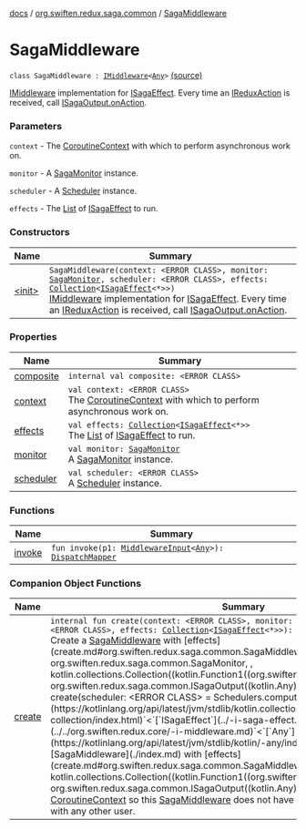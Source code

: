[docs](../../index.md) / [org.swiften.redux.saga.common](../index.md) / [SagaMiddleware](./index.md)

# SagaMiddleware

`class SagaMiddleware : `[`IMiddleware`](../../org.swiften.redux.core/-i-middleware.md)`<`[`Any`](https://kotlinlang.org/api/latest/jvm/stdlib/kotlin/-any/index.html)`>` [(source)](https://github.com/protoman92/KotlinRedux/tree/master/common/common-saga/src/main/kotlin/org/swiften/redux/saga/common/SagaMiddleware.kt#L33)

[IMiddleware](../../org.swiften.redux.core/-i-middleware.md) implementation for [ISagaEffect](../-i-saga-effect.md). Every time an [IReduxAction](../../org.swiften.redux.core/-i-redux-action.md) is received, call
[ISagaOutput.onAction](../-i-saga-output/on-action.md).

### Parameters

`context` - The [CoroutineContext](#) with which to perform asynchronous work on.

`monitor` - A [SagaMonitor](../-saga-monitor/index.md) instance.

`scheduler` - A [Scheduler](#) instance.

`effects` - The [List](https://kotlinlang.org/api/latest/jvm/stdlib/kotlin.collections/-list/index.html) of [ISagaEffect](../-i-saga-effect.md) to run.

### Constructors

| Name | Summary |
|---|---|
| [&lt;init&gt;](-init-.md) | `SagaMiddleware(context: <ERROR CLASS>, monitor: `[`SagaMonitor`](../-saga-monitor/index.md)`, scheduler: <ERROR CLASS>, effects: `[`Collection`](https://kotlinlang.org/api/latest/jvm/stdlib/kotlin.collections/-collection/index.html)`<`[`ISagaEffect`](../-i-saga-effect.md)`<*>>)`<br>[IMiddleware](../../org.swiften.redux.core/-i-middleware.md) implementation for [ISagaEffect](../-i-saga-effect.md). Every time an [IReduxAction](../../org.swiften.redux.core/-i-redux-action.md) is received, call [ISagaOutput.onAction](../-i-saga-output/on-action.md). |

### Properties

| Name | Summary |
|---|---|
| [composite](composite.md) | `internal val composite: <ERROR CLASS>` |
| [context](context.md) | `val context: <ERROR CLASS>`<br>The [CoroutineContext](#) with which to perform asynchronous work on. |
| [effects](effects.md) | `val effects: `[`Collection`](https://kotlinlang.org/api/latest/jvm/stdlib/kotlin.collections/-collection/index.html)`<`[`ISagaEffect`](../-i-saga-effect.md)`<*>>`<br>The [List](https://kotlinlang.org/api/latest/jvm/stdlib/kotlin.collections/-list/index.html) of [ISagaEffect](../-i-saga-effect.md) to run. |
| [monitor](monitor.md) | `val monitor: `[`SagaMonitor`](../-saga-monitor/index.md)<br>A [SagaMonitor](../-saga-monitor/index.md) instance. |
| [scheduler](scheduler.md) | `val scheduler: <ERROR CLASS>`<br>A [Scheduler](#) instance. |

### Functions

| Name | Summary |
|---|---|
| [invoke](invoke.md) | `fun invoke(p1: `[`MiddlewareInput`](../../org.swiften.redux.core/-middleware-input/index.md)`<`[`Any`](https://kotlinlang.org/api/latest/jvm/stdlib/kotlin/-any/index.html)`>): `[`DispatchMapper`](../../org.swiften.redux.core/-dispatch-mapper.md) |

### Companion Object Functions

| Name | Summary |
|---|---|
| [create](create.md) | `internal fun create(context: <ERROR CLASS>, monitor: `[`SagaMonitor`](../-saga-monitor/index.md)`, scheduler: <ERROR CLASS>, effects: `[`Collection`](https://kotlinlang.org/api/latest/jvm/stdlib/kotlin.collections/-collection/index.html)`<`[`ISagaEffect`](../-i-saga-effect.md)`<*>>): `[`SagaMiddleware`](./index.md)<br>Create a [SagaMiddleware](./index.md) with [effects](create.md#org.swiften.redux.saga.common.SagaMiddleware.Companion$create(, org.swiften.redux.saga.common.SagaMonitor, , kotlin.collections.Collection((kotlin.Function1((org.swiften.redux.saga.common.SagaInput, org.swiften.redux.saga.common.ISagaOutput((kotlin.Any)))))))/effects).`fun create(scheduler: <ERROR CLASS> = Schedulers.computation(), effects: `[`Collection`](https://kotlinlang.org/api/latest/jvm/stdlib/kotlin.collections/-collection/index.html)`<`[`ISagaEffect`](../-i-saga-effect.md)`<*>>): `[`IMiddleware`](../../org.swiften.redux.core/-i-middleware.md)`<`[`Any`](https://kotlinlang.org/api/latest/jvm/stdlib/kotlin/-any/index.html)`>`<br>Create a [SagaMiddleware](./index.md) with [effects](create.md#org.swiften.redux.saga.common.SagaMiddleware.Companion$create(, kotlin.collections.Collection((kotlin.Function1((org.swiften.redux.saga.common.SagaInput, org.swiften.redux.saga.common.ISagaOutput((kotlin.Any)))))))/effects) and a default [CoroutineContext](#) so this [SagaMiddleware](./index.md) does not have to share its [CoroutineContext](#) with any other user. |
